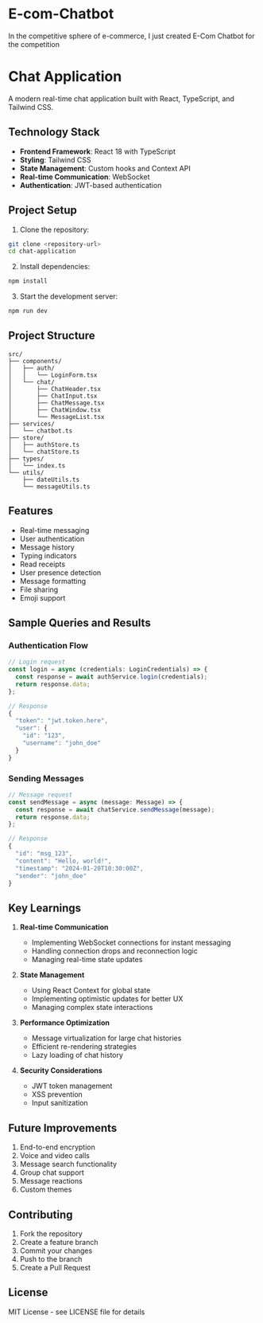 # E-com-Chatbot
In the competitive sphere of e-commerce, I just created E-Com Chatbot for the competition

# Chat Application

A modern real-time chat application built with React, TypeScript, and Tailwind CSS.

## Technology Stack

- **Frontend Framework**: React 18 with TypeScript
- **Styling**: Tailwind CSS
- **State Management**: Custom hooks and Context API
- **Real-time Communication**: WebSocket
- **Authentication**: JWT-based authentication


## Project Setup

1. Clone the repository:
```bash
git clone <repository-url>
cd chat-application
```

2. Install dependencies:
```bash
npm install
```

3. Start the development server:
```bash
npm run dev
```

## Project Structure

```
src/
├── components/
│   ├── auth/
│   │   └── LoginForm.tsx
│   └── chat/
│       ├── ChatHeader.tsx
│       ├── ChatInput.tsx
│       ├── ChatMessage.tsx
│       ├── ChatWindow.tsx
│       └── MessageList.tsx
├── services/
│   └── chatbot.ts
├── store/
│   ├── authStore.ts
│   └── chatStore.ts
├── types/
│   └── index.ts
└── utils/
    ├── dateUtils.ts
    └── messageUtils.ts
```

## Features

- Real-time messaging
- User authentication
- Message history
- Typing indicators
- Read receipts
- User presence detection
- Message formatting
- File sharing
- Emoji support

## Sample Queries and Results

### Authentication Flow
```typescript
// Login request
const login = async (credentials: LoginCredentials) => {
  const response = await authService.login(credentials);
  return response.data;
};

// Response
{
  "token": "jwt.token.here",
  "user": {
    "id": "123",
    "username": "john_doe"
  }
}
```

### Sending Messages
```typescript
// Message request
const sendMessage = async (message: Message) => {
  const response = await chatService.sendMessage(message);
  return response.data;
};

// Response
{
  "id": "msg_123",
  "content": "Hello, world!",
  "timestamp": "2024-01-20T10:30:00Z",
  "sender": "john_doe"
}
```

## Key Learnings

1. **Real-time Communication**
   - Implementing WebSocket connections for instant messaging
   - Handling connection drops and reconnection logic
   - Managing real-time state updates

2. **State Management**
   - Using React Context for global state
   - Implementing optimistic updates for better UX
   - Managing complex state interactions

3. **Performance Optimization**
   - Message virtualization for large chat histories
   - Efficient re-rendering strategies
   - Lazy loading of chat history

4. **Security Considerations**
   - JWT token management
   - XSS prevention
   - Input sanitization

## Future Improvements

1. End-to-end encryption
2. Voice and video calls
3. Message search functionality
4. Group chat support
5. Message reactions
6. Custom themes

## Contributing

1. Fork the repository
2. Create a feature branch
3. Commit your changes
4. Push to the branch
5. Create a Pull Request

## License

MIT License - see LICENSE file for details